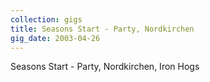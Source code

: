 ```yaml
---
collection: gigs
title: Seasons Start - Party, Nordkirchen 
gig_date: 2003-04-26
---
```


Seasons Start - Party, Nordkirchen, Iron Hogs
